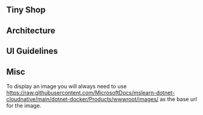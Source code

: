 ## Tiny Shop

## Architecture
<!-- Add information about the application architecture here -->

## UI Guidelines
<!-- Add UI guidelines here -->

## Misc
To display an image you will always need to use https://raw.githubusercontent.com/MicrosoftDocs/mslearn-dotnet-cloudnative/main/dotnet-docker/Products/wwwroot/images/ as the base url for the image.